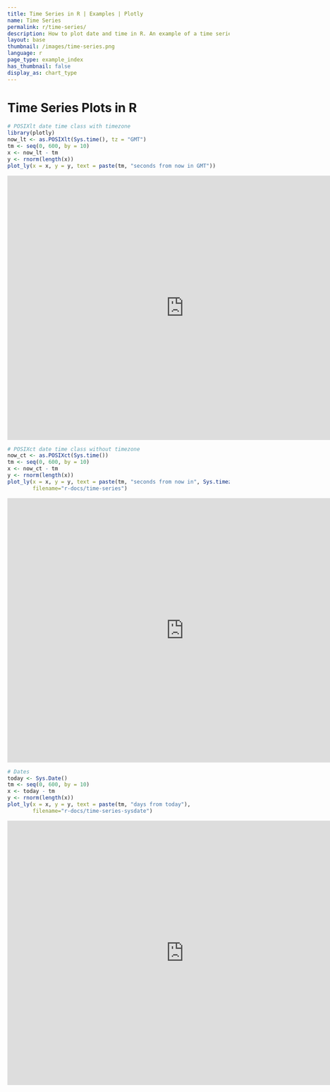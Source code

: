 ```yaml
---
title: Time Series in R | Examples | Plotly
name: Time Series
permalink: r/time-series/
description: How to plot date and time in R. An example of a time series plot with the POSIXct and Sys.Date classes.
layout: base
thumbnail: /images/time-series.png
language: r
page_type: example_index
has_thumbnail: false
display_as: chart_type
---
```



# Time Series Plots in R


```r
# POSIXlt date time class with timezone
library(plotly)
now_lt <- as.POSIXlt(Sys.time(), tz = "GMT")
tm <- seq(0, 600, by = 10)
x <- now_lt - tm
y <- rnorm(length(x))
plot_ly(x = x, y = y, text = paste(tm, "seconds from now in GMT"))
```

<iframe height="600" id="igraph" scrolling="no" seamless="seamless" src="https://plot.ly/~RPlotBot/315.embed" width="800" frameBorder="0"></iframe>

```r
# POSIXct date time class without timezone
now_ct <- as.POSIXct(Sys.time())
tm <- seq(0, 600, by = 10)
x <- now_ct - tm
y <- rnorm(length(x))
plot_ly(x = x, y = y, text = paste(tm, "seconds from now in", Sys.timezone()),
        filename="r-docs/time-series")
```

<iframe height="600" id="igraph" scrolling="no" seamless="seamless" src="https://plot.ly/~RPlotBot/317.embed" width="800" frameBorder="0"></iframe>

```r
# Dates
today <- Sys.Date()
tm <- seq(0, 600, by = 10)
x <- today - tm
y <- rnorm(length(x))
plot_ly(x = x, y = y, text = paste(tm, "days from today"),
        filename="r-docs/time-series-sysdate")
```

<iframe height="600" id="igraph" scrolling="no" seamless="seamless" src="https://plot.ly/~RPlotBot/319.embed" width="800" frameBorder="0"></iframe>

